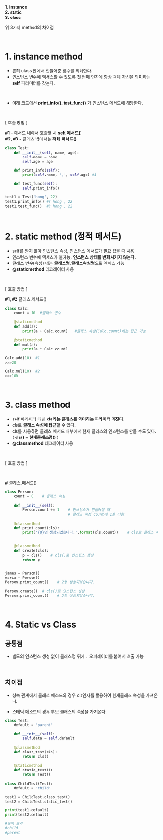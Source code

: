 **1. instance <br>
2. static <br>
3. class**

위 3가지 method의 차이점

<br>

# 1. instance method
- 흔히 class 안에서 만들어준 함수를 의미한다.
- 인스턴스 변수에 엑세스할 수 있도록 첫 번째 인자에 
항상 객체 자신을 의미하는 **self** 파라미터를 갖는다.


<br>

- 아래 코드에선 **print_info(), test_func()** 가 인스턴스 메서드에 해당한다.

<br>

[ 호출 방법 ] <br>


**#1** - 메서드 내에서 호출할 시 **self.메서드()** <br>
**#2, #3** - 클래스 밖에서는 **객체.메서드()**

```py
class Test:
    def __init__(self, name, age):
        self.name = name
        self.age = age

    def print_info(self):
        print(self.name, ',', self.age) #1

    def test_func(self):
        self.print_info() 

test1 = Test('hong', 22)
test1.print_info() #2 hong , 22 
test1.test_func()  #3 hong , 22
```

<br>

# 2. static method (정적 메서드) 

- self를 받지 않아 인스턴스 속성, 인스턴스 메서드가 필요 없을 때 사용
- 인스턴스 변수에 액세스가 불가능, **인스턴스 상태를 변화시키지 않는다.**
- 클래스 변수(속성) 에는 **클래스명.클래스속성명**으로 엑세스 가능
- **@staticmethod** 데코레이터 사용

<br>

[ 호출 방법 ] <br>

**#1, #2** 클래스.메서드()

```py
class Calc:
    count = 10  #클래스 변수
    
    @staticmethod
    def add(a):
        print(a + Calc.count)	#클래스 속성(Calc.count)에는 접근 가능
 
    @staticmethod
    def mul(a):
        print(a * Calc.count)
 
Calc.add(10)  #1
>>>20

Calc.mul(10)  #2 
>>>100
```

<br>

# 3. class method
- self 파라미터 대신 **cls라는 클래스를 의미하는 파라미터 가진다.**
- cls로 **클래스 속성에 접근**할 수 있다.
- cls를 사용하면 클레스 메서드 내부에서 현재 클래스의 인스턴스를 만들 수도 있다. ( **cls() = 현재클래스명()** )
- **@classmethod** 데코레이터 사용

<br>

[ 호출 방법 ]

 <br>

**#** 클래스.메서드()

```py
class Person:
    count = 0    # 클래스 속성
 
    def __init__(self):
        Person.count += 1    # 인스턴스가 만들어질 때
                             # 클래스 속성 count에 1을 더함
 
    @classmethod
    def print_count(cls):
        print('{0}명 생성되었습니다.'.format(cls.count))    # cls로 클래스 속성에 접근
     
     
    @classmethod
    def create(cls):
        p = cls()    # cls()로 인스턴스 생성
        return p
        
 
james = Person()
maria = Person()
Person.print_count()    # 2명 생성되었습니다.

Person.create()  # cls()로 인스턴스 생성
Person.print_count()    # 3명 생성되었습니다.
```

<br>

# 4. Static   vs   Class

## 공통점
- 별도의 인스턴스 생성 없이 클래스명 뒤에 `.` 오퍼레이터를 붙여서 호출 가능

<br>

## 차이점
- 상속 관계에서 클래스 메소드의 경우 cls인자를 활용하여 현재클래스 속성을 가져온다.

- 스테틱 메소드의 경우 부모 클래스의 속성을 가져온다.

```py
class Test:
    default = "parent"

    def __init__(self):
        self.data = self.default
    
    @classmethod
    def class_test(cls):
        return cls()
    
    @staticmethod
    def static_test():
        return Test()
    
class ChildTest(Test):
    default = "child"

test1 = ChildTest.class_test()
test2 = ChildTest.static_test()

print(test1.default)
print(test2.default)

#출력 결과
#child
#parent
```